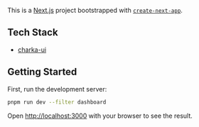This is a [Next.js](https://nextjs.org) project bootstrapped with [`create-next-app`](https://nextjs.org/docs/app/api-reference/cli/create-next-app).

## Tech Stack

- [charka-ui](https://v2.chakra-ui.com/getting-started/nextjs-app-guide)

## Getting Started

First, run the development server:

```bash
pnpm run dev --filter dashboard
```

Open [http://localhost:3000](http://localhost:3000) with your browser to see the result.
